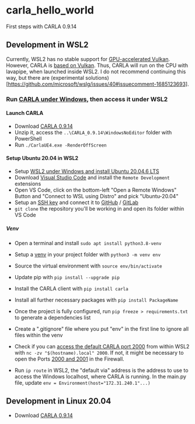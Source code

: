# carla_hello_world
First steps with CARLA 0.9.14

## Development in WSL2

Currently, WSL2 has no stable support for [GPU-accelerated Vulkan](https://github.com/microsoft/WSL/issues/7790). However, CARLA is [based on Vulkan](https://carla.readthedocs.io/en/0.9.14/adv_rendering_options/). Thus, CARLA will run on the CPU with lavapipe, when launched inside WSL2. I do not recommend continuing this way, but there are (experimental solutions)[https://github.com/microsoft/wslg/issues/40#issuecomment-1685123693].

### Run [CARLA under Windows](https://github.com/carla-simulator/Ccarla/issues/5806), then access it under WSL2

#### Launch CARLA

- Download [CARLA 0.9.14](https://carla-releases.s3.eu-west-3.amazonaws.com/Windows/CARLA_0.9.14.zip)
- Unzip it, access the `..\CARLA_0.9.14\WindowsNoEditor` folder with PowerShell
- Run `./CarlaUE4.exe -RenderOffScreen`

#### Setup Ubuntu 20.04 in WSL2

- Setup [WSL2 under Windows and install Ubuntu 20.04.6 LTS](https://ubuntu.com/tutorials/install-ubuntu-on-wsl2-on-windows-10#1-overview)
- Download [Visual Studio Code](https://code.visualstudio.com/) and install the `Remote Development` extensions
- Open VS Code, click on the bottom-left "Open a Remote Windows" Button and "Connect to WSL using Distro" and pick "Ubuntu-20.04"
- Setup an [SSH key](https://www.digitalocean.com/community/tutorials/how-to-set-up-ssh-keys-on-ubuntu-20-04) and connect it to [GitHub](https://github.com/settings/keys) / [GitLab](https://ids-git.fzi.de/-/profile/keys)
- `git clone` the repository you'll be working in and open its folder within VS Code

##### Venv
- Open a terminal and install `sudo apt install python3.8-venv`
- Setup a [venv](https://packaging.python.org/en/latest/guides/installing-using-pip-and-virtual-environments/) in your project folder with `python3 -m venv env`
- Source the virtual environment with `source env/bin/activate`
- Update pip with `pip install --upgrade pip`
- Install the CARLA client with `pip install carla`
- Install all further necessary packages with `pip install PackageName`
- Once the project is fully configured, run `pip freeze > requirements.txt` to generate a dependencies list
- Create a ".gitignore" file where you put "env" in the first line to ignore all files within the venv

- Check if you can [access the default CARLA port 2000](https://superuser.com/questions/1679757/how-to-access-windows-localhost-from-wsl2) from within WSL2 with `nc -zv "$(hostname).local" 2000`. If not, it might be necessary to open the Ports [2000 and 2001](https://carla.readthedocs.io/en/0.9.14/start_quickstart/) in the Firewall.
- Run `ip route` in WSL2, the "default via" address is the address to use to access the Windows localhost, where CARLA is running. In the main.py file, update `env = Environment(host="172.31.240.1"...)`

## Development in Linux 20.04

- Download [CARLA 0.9.14](https://carla-releases.s3.eu-west-3.amazonaws.com/Linux/CARLA_0.9.14.tar.gz)
